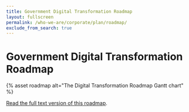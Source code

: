 ```yaml
---
title: Government Digital Transformation Roadmap
layout: fullscreen
permalink: /who-we-are/corporate/plan/roadmap/
exclude_from_search: true
---
```


# Government Digital Transformation Roadmap

<a name="image"></a>
{% asset roadmap alt="The Digital Transformation Roadmap Gantt chart" %}

[Read the full text version of this roadmap]({{site.baseurl}}/who-we-are/corporate/plan/roadmap-text/).
